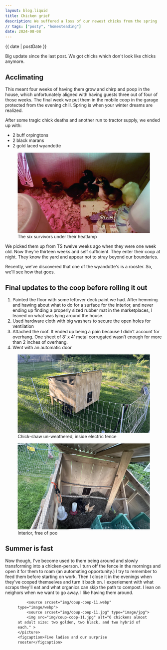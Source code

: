 ```yaml
---
layout: blog.liquid
title: Chicken grief
description: We suffered a loss of our newest chicks from the spring
// tags: ["posty", "homesteading"]
date: 2024-08-08
---
```



<section class="hero"><time class="meta-date" datetime="{{ date | postDate }}">{{ date | postDate }}</time>


Big update since the last post. We got chicks which don't look like chicks anymore.

</section>

<section>
    <div class="content-inner">


## Acclimating
This meant four weeks of having them grow and chirp and poop in the house, which unfortunately aligned with having guests three out of four of those weeks. The final week we put them in the mobile coop in the garage protected from the evening chill. Spring is when your winter dreams are realized.

After some tragic chick deaths and another run to tractor supply, we ended up with:
- 2 buff orpingtons
- 2 black marans
- 2 gold laced wyandotte

<figure>
    <picture>
        <source srcset="img/chicks-inside.webp" type="image/webp">
        <source srcset="img/chicks-inside.jpg" type="image/jpg">
        <img src="img/chicks-inside.jpg" alt="6 week old chickens in a box" >
    </picture>
    <figcaption>The six survivors under their heatlamp</figcaption>
</figure>

We picked them up from TS twelve weeks ago when they were one week old. Now they’re thirteen weeks and self sufficient. They enter their coop at night. They know the yard and appear not to stray beyond our boundaries.

Recently, we've discovered that one of the wyandotte's is a rooster. So, we'll see how that goes. 

 
## Final updates to the coop before rolling it out
1. Painted the floor with some leftover deck paint we had. After hemming and hawing about what to do for a surface for the interior, and never ending up finding a properly sized rubber mat in the marketplaces, I leaned on what was lying around the house. 
2. Used hardware cloth with big washers to secure the open holes for ventilation
3. Attached the roof. It ended up being a pain because I didn’t account for overhang. One sheet of 8‘ x 4‘ metal corrugated wasn’t enough for more than 2 inches of overhang.
4. Went with an automatic door


<figure>
    <picture>
        <source srcset="img/coup-coop-9.webp" type="image/webp">
        <source srcset="img/coup-coop-9.jpg" type="image/jpg">
        <img src="img/coup-coop-9.jpg" alt="One side of the chikshaw frame" >
    </picture>
    <figcaption>Chick-shaw un-weathered, inside electric fence</figcaption>
</figure>

<figure>
    <picture>
        <source srcset="img/coup-coop-10.webp" type="image/webp">
        <source srcset="img/coup-coop-10.jpg" type="image/jpg">
        <img src="img/coup-coop-10.jpg" alt="Inside the coop from the top roof opened" >
    </picture>
    <figcaption>Interior, free of poo</figcaption>
</figure>

## Summer is fast
Now though, I've become used to them being around and slowly transforming into a chicken-person. I turn off the fence in the mornings and open it for them to roam (an automating opportunity.) I try to remember to feed them before starting on work. Then I close it in the evenings when they've cooped themselves and turn it back on. I  experiement with what scraps they'll eat and what organics can skip the path to compost. I lean on neighors when we want to go away. I like having them around. 
</div>
</section>

<figure>
    <picture class="full" >

        <source srcset="img/coup-coop-11.webp" type="image/webp">
        <source srcset="img/coup-coop-11.jpg" type="image/jpg">
        <img src="img/coup-coop-11.jpg" alt="6 chickens almost at adult size: two golden, two black, and two hybrid of each." >
    </picture>
    <figcaption>Five ladies and our surprise rooster</figcaption>
</figure>

